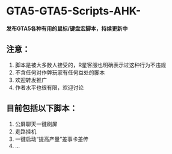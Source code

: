 # GTA5-GTA5-Scripts-AHK-
**发布GTA5各种有用的鼠标/键盘宏脚本，持续更新中**

## 注意：
1. 脚本是被大多数人接受的，R星客服也明确表示过这种行为不违规
2. 不含任何对作弊玩家有任何益处的脚本
3. 欢迎转发推广
4. 作者水平也很有限，欢迎讨论

## 目前包括以下脚本：
1. 公屏聊天一键刷屏
2. 走路挂机
3. 一键启动“提高产量”差事卡差传
4. ...
